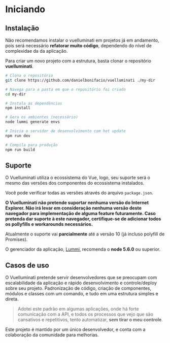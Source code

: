 # Iniciando

## Instalação
Não recomendamos instalar o vuelluminati em projetos já em andamento, pois será necessário **refatorar muito código**, dependendo do nível de complexidae da da aplicação.

Para criar um novo projeto com a estrutura, basta clonar o repositório **vuelluminati**.

``` sh
# Clona o repositório
git clone https://github.com/danielbonifacio/vuelluminati ./my-dir

# Navega para a pasta em que o repositório foi criado
cd my-dir

# Instala as dependências
npm install

# Gera os ambientes (necessário)
node lummi generate envs

# Inicia o servidor de desenvolvimento com hot update
npm run dev

# Compila para produção
npm run build
```

## Suporte

O Vuelluminati utiliza o ecossistema do Vue, logo, seu suporte será o mesmo das versões dos componentes do ecossistema instalados.

Você pode verificar todas as versões através do arquivo `package.json`.

**O Vuelluminati não pretende suportar nenhuma versão do Internet Explorer. Não irá levar em consideração nenhuma versão deste navegador para implementação de alguma feature futuramente. Caso pretenda dar suporte à este navegador, certifique-se de adicionar todos os pollyfills e workarounds necessários.**

Atualmente o suporte vai **parcialmente** até a versão 10 (já incluso polyfill de Promises).

O gerenciador da aplicação, [Lummi](/lummi), recomenda o **node 5.6.0** ou superior.

## Casos de uso
O Vuelluminati pretende servir desenvolvedores que se preocupam com escalabilidade da aplicação e rápido desenvolvimento e controle/deploy sobre seu projeto. Padronização de código, criação de componentes, módulos e classes com um comando, e tudo em uma estrutura simples e direta.

> Adotei este padrão em algumas aplicações, onde há forte comunicação com a API,
e todos os processos que vejo que são cansativos e repetitivos, tento automatizar, **sem tirar o meu controle**.

Este projeto é mantido por um único desenvolvedor, e conta com a colaboração da comunidade para melhorias.
